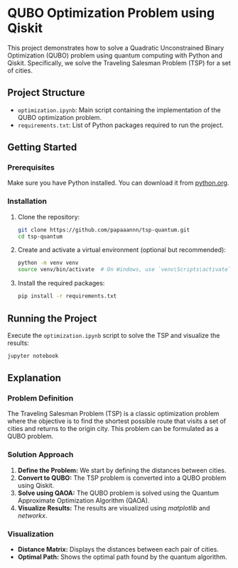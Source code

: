 # QUBO Optimization Problem using Qiskit

This project demonstrates how to solve a Quadratic Unconstrained Binary Optimization (QUBO) problem using quantum computing with Python and Qiskit. Specifically, we solve the Traveling Salesman Problem (TSP) for a set of cities.

## Project Structure

- `optimization.ipynb`: Main script containing the implementation of the QUBO optimization problem.
- `requirements.txt`: List of Python packages required to run the project.

## Getting Started

### Prerequisites

Make sure you have Python installed. You can download it from [python.org](https://www.python.org/).

### Installation

1. Clone the repository:

   ```bash
   git clone https://github.com/papaaannn/tsp-quantum.git
   cd tsp-quantum
   ```

2. Create and activate a virtual environment (optional but recommended):

   ```bash
   python -m venv venv
   source venv/bin/activate  # On Windows, use `venv\Scripts\activate`
   ```

3. Install the required packages:

   ```bash
   pip install -r requirements.txt
   ```

## Running the Project

Execute the `optimization.ipynb` script to solve the TSP and visualize the results:

```bash
jupyter notebook
```

## Explanation

### Problem Definition

The Traveling Salesman Problem (TSP) is a classic optimization problem where the objective is to find the shortest possible route that visits a set of cities and returns to the origin city. This problem can be formulated as a QUBO problem.

### Solution Approach

1. **Define the Problem:** We start by defining the distances between cities.
2. **Convert to QUBO:** The TSP problem is converted into a QUBO problem using Qiskit.
3. **Solve using QAOA:** The QUBO problem is solved using the Quantum Approximate Optimization Algorithm (QAOA).
4. **Visualize Results:** The results are visualized using _matplotlib_ and _networkx_.

### Visualization

- **Distance Matrix:** Displays the distances between each pair of cities.
- **Optimal Path:** Shows the optimal path found by the quantum algorithm.
